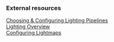 ### External resources
[Choosing & Configuring Lighting Pipelines](https://docs.unity3d.com/Manual/BestPracticeLightingPipelines.html)  
[Lighting Overview](https://docs.unity3d.com/Manual/LightingOverview.html)  
[Configuring Lightmaps](https://learn.unity.com/tutorial/configuring-lightmaps)  